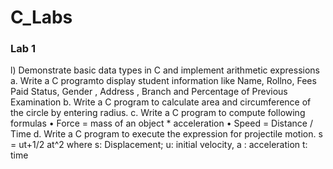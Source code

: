 # C_Labs
### Lab 1

l)	Demonstrate basic data types in C and implement arithmetic expressions	
a.	Write a C programto display student information like Name, Rollno, Fees Paid Status, Gender , Address , Branch and Percentage of Previous Examination
b.	Write a C program to calculate area and circumference of the circle by entering radius. 
c.	Write a C program to compute following formulas •	Force  = mass of an object * acceleration •	Speed = Distance / Time
d.	Write a C program to execute the expression for projectile motion. s = ut+1/2 at^2 where s: Displacement; u: initial velocity, a : acceleration t: time

